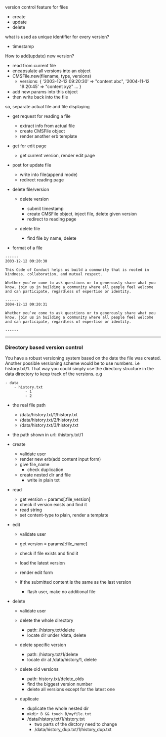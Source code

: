 version control feature for files
  - create
  - update
  - delete

what is used as unique identifier for every version?
  - timestamp

How to add(update) new version?
  - read from current file
  - encapsulate all versions into an object
  - CMSFile.new(filename, type, versions)
    - versions: { '2003-12-12 09:20:30' => "content abc", '2004-11-12 19:20:45' => "content xyz" ... }
  - add new params into this object
  - then write back into the file

so, separate actual file and file displaying

- get request for reading a file
  - extract info from actual file
  - create CMSFile object
  - render another erb template

- get for edit page
  - get current version, render edit page
- post for update file
  - write into file(append mode)
  - redirect reading page

- delete file/version
  - delete version
    - submit timestamp
    - create CMSFile object, inject file, delete given version
    - redirect to reading page

  - delete file
    - find file by name, delete


- format of a file

```
------
2003-12-12 09:20:30

This Code of Conduct helps us build a community that is rooted in kindness, collaboration, and mutual respect.

Whether you’ve come to ask questions or to generously share what you know, join us in building a community where all people feel welcome and can participate, regardless of expertise or identity.

------
2004-12-12 09:20:31

Whether you’ve come to ask questions or to generously share what you know, join us in building a community where all people feel welcome and can participate, regardless of expertise or identity.

------
```


---


### Directory based version control

You have a robust versioning system based on the date the file was created. Another possible versioning scheme would be to use numbers. i.e history.txt/1. That way you could simply use the directory structure in the data directory to keep track of the versions. e.g

```
- data
    - history.txt
         - 1
         - 2
```

- the real file path
  - /data/history.txt/1/history.txt
  - /data/history.txt/2/history.txt
  - /data/history.txt/3/history.txt

- the path shown in url: /history.txt/1

- create
  - validate user
  - render new erb(add content input form)
  - give file_name
    - check duplication
  - create nested dir and file
    - write in plain txt

- read
  - get version = params[:file_version]
  - check if version exists and find it
  - read string
  - set content-type to plain, render a template

- edit
  - validate user
  - get version = params[:file_name]
  - check if file exists and find it
  - load the latest version
  - render edit form

  - if the submitted content is the same as the last version
    - flash user, make no additional file

- delete
  - validate user
  - delete the whole directory
    - path: /history.txt/delete
    - locate dir under /data, delete
  - delete specific version
    - path: /history.txt/1/delete
    - locate dir at /data/history/1, delete
  - delete old versions
    - path: history.txt/delete_olds
    - find the biggest version number
    - delete all versions except for the latest one

  - duplicate
    - duplicate the whole nested dir
    - `mkdir B && touch B/myfile.txt`
    - /data/history.txt/1/history.txt
      - two parts of the dirctory need to change
      - /data/history_dup.txt/1/history_dup.txt
